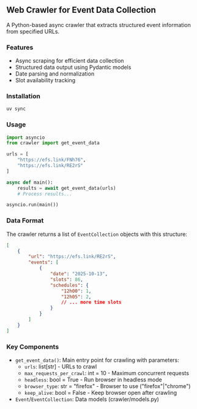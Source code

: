 ## Web Crawler for Event Data Collection

A Python-based async crawler that extracts structured event information from specified URLs.

### Features
- Async scraping for efficient data collection
- Structured data output using Pydantic models
- Date parsing and normalization
- Slot availability tracking

### Installation
```bash
uv sync
```

### Usage
```python
import asyncio
from crawler import get_event_data

urls = [
    "https://efs.link/FNh76",
    "https://efs.link/RE2rS"
]

async def main():
    results = await get_event_data(urls)
    # Process results...

asyncio.run(main())
```

### Data Format
The crawler returns a list of `EventCollection` objects with this structure:
```json
[
    {
        "url": "https://efs.link/RE2rS",
        "events": [
            {
                "date": "2025-10-13",
                "slots": 86,
                "schedules": {
                    "12h00": 1,
                    "12h05": 2,
                    // ... more time slots
                }
            }
        ]
    }
]
```

### Key Components
- `get_event_data()`: Main entry point for crawling with parameters:
  - `urls`: list[str] - URLs to crawl
  - `max_requests_per_crawl`: int = 10 - Maximum concurrent requests
  - `headless`: bool = True - Run browser in headless mode
  - `browser_type`: str = "firefox" - Browser to use ("firefox"|"chrome")
  - `keep_alive`: bool = False - Keep browser open after crawling
- `Event`/`EventCollection`: Data models (crawler/models.py)


